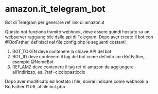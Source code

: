 # amazon.it_telegram_bot
Bot di Telegram per generare ref link di amazon.it

Questo bot funziona tramite webhook, deve essere quindi hostato su un webserver raggiungibile dalle api di Telegram.
Dopo aver creato il bot con @BotFather, definisci nel file config.php le seguenti costanti:

1. BOT_TOKEN deve contenere la chiave API del bot
2. BOT_ID deve contenere il tag del bot come definito con BotFather, esempio @NomeBot
3. REF_AMZ deve contenere il tag ref di amazon da aggiungere all'indirizzo, es. ?ref=cicciopasticcio

Dopo aver modificato ed hostato i file, dovrai indicare come webhook a BotFather l'URL al file bot.php

